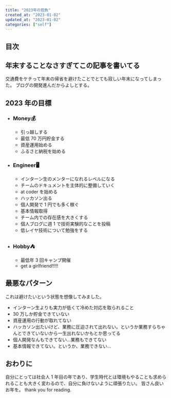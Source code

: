 ```yaml
---
title: "2023年の抱負"
created_at: "2023-01-02"
updated_at: "2023-01-02"
categories: ["self"]
---
```


## 目次

## 年末することなさすぎてこの記事を書いてる

交通費をケチって年末の帰省を避けたことでとても寂しい年末になってしまった。
ブログの開発進んだからよしとする。

## 2023 年の目標

- ### Money💰
  - 引っ越しする
  - 最低 70 万円貯金する
  - 資産運用始める
  - ふるさと納税を始める
- ### Engineer🖥️
  - インターン生のメンターになれるレベルになる
  - チームのドキュメントを主体的に整備していく
  - at coder を始める
  - ハッカソン出る
  - 個人開発で 1 円でも多く稼ぐ
  - 基本情報取得
  - チーム内での存在感を大きくする
  - 個人ブログに週 1 で技術実験的なことを投稿
  - 低レイヤ技術について勉強をする
- ### Hobby⛺️
  - 最低年 3 回キャンプ開催
  - get a girlfriend!!!!!

## 最悪なパターン

これは避けたいという状態を想像してみました。

- インターン生よりも実力が低くて冷めた対応を取られること
- 30 万しか貯金できていない
- 資産運用の行動が取れてない
- ハッカソン出たいけど、業務に圧迫されて出れない。というか業務すらちゃんとできていないから一生出れないかもとか思ってる
- 個人開発なんもできてない…業務もできてない
- 基本情報できてない。というか、業務できない…

## おわりに

自分にとっては社会人 1 年目の年であり、学生時代とは環境もやることも求められることも大きく変わるので、自分に負けないように頑張りたい。
皆さん良いお年を。
thank you for reading.
